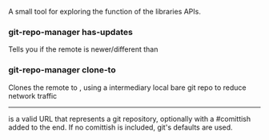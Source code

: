 A small tool for exploring the function of the libraries APIs.

### git-repo-manager has-updates <repourl> <comittish>

  Tells you if the remote <repourl> is newer/different than <sha1>

### git-repo-manager clone-to <repourl> <dest>

  Clones the remote <repourl> to <dest>, using a intermediary local bare
  git repo to reduce network traffic

---

<repourl> is a valid URL that represents a git repository, optionally
with a #comittish added to the end. If no comittish is included, git's defaults are used.